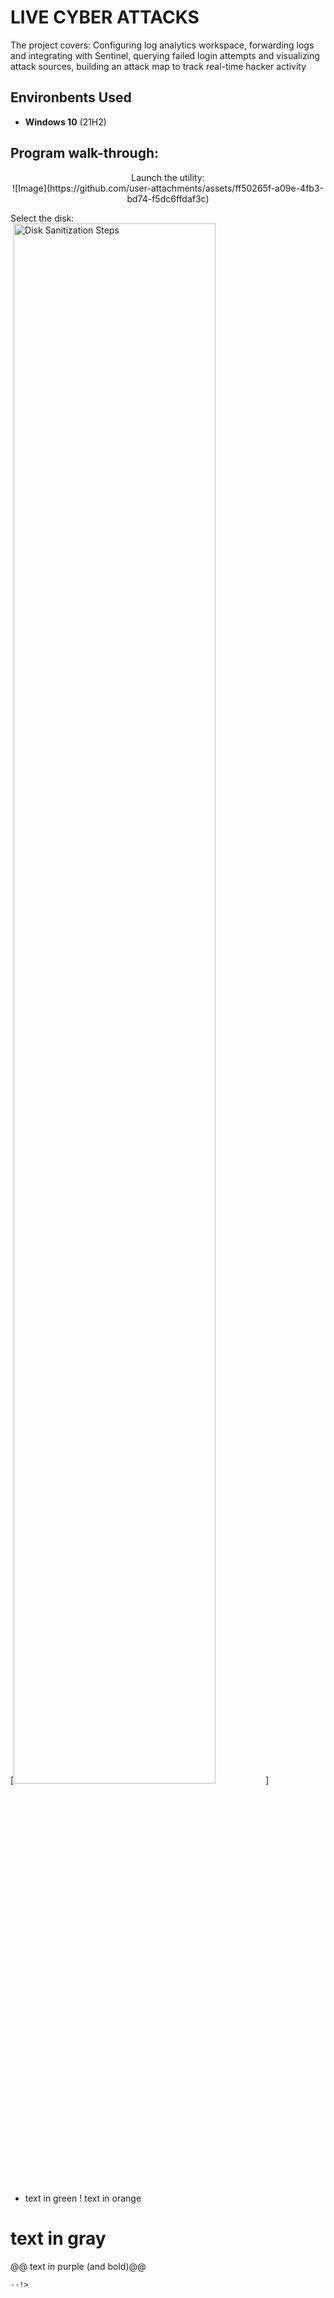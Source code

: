 <h1> LIVE CYBER ATTACKS</h1>


The project covers:
Configuring log analytics workspace,
forwarding logs and integrating with Sentinel,
querying failed login attempts and visualizing attack sources,
building an attack map to track real-time hacker activity


<h2>Environbents Used </h2>

- <b>Windows 10</b> (21H2)

<h2>Program walk-through:</h2>

<p align="center">
Launch the utility: <br/>
![Image](https://github.com/user-attachments/assets/ff50265f-a09e-4fb3-bd74-f5dc6ffdaf3c)


Select the disk:  <br/>
[<img src="https://i.imgur.com/tcTyMUE.png" height="80%" width="80%" alt="Disk Sanitization Steps"/>]
<br />
<br />

+ text in green
! text in orange
# text in gray
@@ text in purple (and bold)@@
```
--!>
